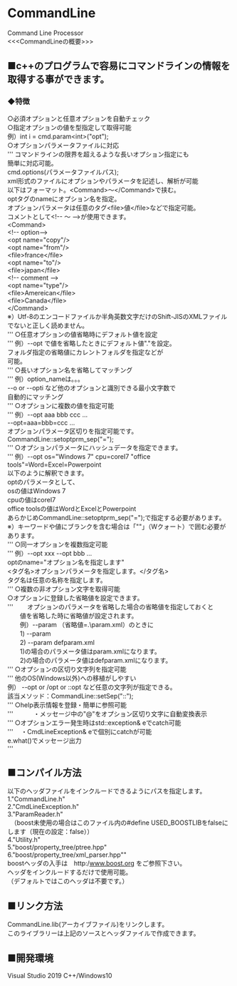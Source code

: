 # CommandLine</br>
Command Line Processor</br>
&lt;&lt;&lt;CommandLineの概要>>></br>
## ■c++のプログラムで容易にコマンドラインの情報を取得する事ができます。</br>
### ◆特徴</br>
○必須オプションと任意オプションを自動チェック</br>
○指定オプションの値を型指定して取得可能</br>
	 例）int i = cmd.param&lt;int&gt;("opt");</br>
○オプションパラメータファイルに対応</br>
'''
	 コマンドラインの限界を超えるような長いオプション指定にも</br>
	 簡単に対応可能。</br>
	 cmd.options(パラメータファイルパス);</br>
	 xml形式のファイルにオプションやパラメータを記述し、解析が可能</br>
	 以下はフォーマット。&lt;Command>～&lt;/Command&gt;で挟む。</br>
	 optタグのnameにオプション名を指定。</br>
	 オプションパラメータは任意のタグ&lt;file&gt;値&lt;/file&gt;などで指定可能。</br>
	コメントとして&lt;!-- ～ -->が使用できます。</br>
	&lt;Command&gt;</br>
		&lt;!-- option--></br>
		&lt;opt name="copy"/></br>
			&lt;opt name="from"/></br>
				&lt;file&gt;france&lt;/file&gt;</br>
			&lt;opt name="to"/></br>
				&lt;file&gt;japan&lt;/file&gt;</br>
		&lt;!-- comment --></br>
		&lt;opt name="type"/></br>
			&lt;file&gt;Amereican&lt;/file&gt;</br>
			&lt;file&gt;Canada&lt;/file&gt;</br>
	&lt;/Command&gt;</br>
	※）Utf-8のエンコードファイルか半角英数文字だけのShift-JISのXMLファイルでないと正しく読めません。</br>
'''
○任意オプションの値省略時にデフォルト値を設定</br>
'''
	 例）--opt で値を省略したときにデフォルト値"."を設定。</br>
	 フォルダ指定の省略値にカレントフォルダを指定などが</br>
	 可能。</br>
'''
○長いオプション名を省略してマッチング</br>
'''
	 例）option_nameは。。。</br>
		--o or --opti など他のオプションと識別できる最小文字数で</br>
		自動的にマッチング</br>
'''
○オプションに複数の値を指定可能</br>
'''
	 例）--opt aaa bbb ccc ...</br>
	 	--opt=aaa=bbb=ccc ...</br>
	 	オプションパラメータ区切りを指定可能です。</br>
	 	CommandLine::setoptprm_sep("=");</br>
'''
○オプションパラメータにハッシュデータを指定できます。</br>
'''
    例）--opt os="Windows 7" cpu=coreI7 "office tools"=Word=Excel=Powerpoint</br>
    以下のように解釈できます。</br>
    optのパラメータとして、</br>
    osの値はWindows 7</br>
    cpuの値はcoreI7</br>
    office toolsの値はWordとExcelとPowerpoint</br>
    あらかじめCommandLine::setoptprm_sep("=");で指定する必要があります。</br>
	※）キーワードや値にブランクを含む場合は「""」（Wクォート）で囲む必要があります。</br>
'''
○同一オプションを複数指定可能</br>
'''
	 例）--opt xxx --opt bbb ...</br>
	optのname="オプション名を指定します"</br>
	<タグ名>オプションパラメータを指定します。</タグ名></br>
        タグ名は任意の名称を指定します。</br>
'''
○複数の非オプション文字を取得可能</br>
○オプションに登録した省略値を設定できます。</br>
'''
　　オプションのパラメータを省略した場合の省略値を指定しておくと</br>
　　値を省略した時に省略値が設定されます。</br>
　　例）--param （省略値=.\param.xml）のときに</br>
　　1) --param</br>
　　2) --param defparam.xml</br>
　　1)の場合のパラメータ値はparam.xmlになります。</br>
　　2)の場合のパラメータ値はdefparam.xmlになります。</br>
'''
○オプションの区切り文字列を指定可能</br>
'''
	 他のOS(Windows以外)への移植がしやすい</br>
	 例） --opt or /opt or ::opt など任意の文字列が指定できる。</br>
	該当メソッド：CommandLine::setSep("::");</br>
'''
○help表示情報を登録・簡単に参照可能</br>
'''
　　　・メッセージ中の"@"をオプション区切り文字に自動変換表示</br>
'''
○オプションエラー発生時はstd::exception& eでcatch可能</br>
'''
	　・CmdLineException& eで個別にcatchが可能</br>
		e.what()でメッセージ出力</br>
'''
## ■コンパイル方法</br>
以下のヘッダファイルをインクルードできるようにパスを指定します。</br>
1."CommandLine.h"</br>
2."CmdLineException.h"</br>
3."ParamReader.h"</br>
　（boost未使用の場合はこのファイル内の#define USED_BOOSTLIBをfalseにします（現在の設定：false））</br>
4."Utility.h"</br>
5."boost/property_tree/ptree.hpp"</br>
6."boost/property_tree/xml_parser.hpp""</br>
  boostヘッダの入手は　http:/www.boost.org をご参照下さい。</br>
  ヘッダをインクルードするだけで使用可能。</br>
  （デフォルトではこのヘッダは不要です。）</br>
## ■リンク方法</br>
CommandLine.lib(アーカイブファイル)をリンクします。</br>
このライブラリーは上記のソースとヘッダファイルで作成できます。</br>
## ■開発環境</br>
Visual Studio 2019 C++/Windows10</br>
